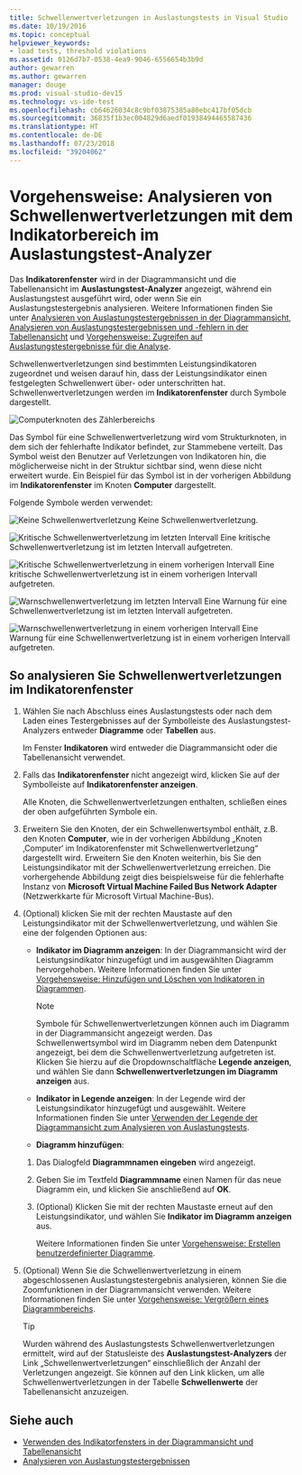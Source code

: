 ```yaml
---
title: Schwellenwertverletzungen in Auslastungstests in Visual Studio
ms.date: 10/19/2016
ms.topic: conceptual
helpviewer_keywords:
- load tests, threshold violations
ms.assetid: 0126d7b7-0538-4ea9-9046-6556654b3b9d
author: gewarren
ms.author: gewarren
manager: douge
ms.prod: visual-studio-dev15
ms.technology: vs-ide-test
ms.openlocfilehash: cb64626034c8c9bf03875385a80ebc417bf05dcb
ms.sourcegitcommit: 36835f1b3ec004829d6aedf01938494465587436
ms.translationtype: HT
ms.contentlocale: de-DE
ms.lasthandoff: 07/23/2018
ms.locfileid: "39204062"
---
```

# <a name="how-to-analyze-threshold-violations-using-the-counters-panel-in-load-test-analyzer"></a>Vorgehensweise: Analysieren von Schwellenwertverletzungen mit dem Indikatorbereich im Auslastungstest-Analyzer

Das **Indikatorenfenster** wird in der Diagrammansicht und die Tabellenansicht im **Auslastungstest-Analyzer** angezeigt, während ein Auslastungstest ausgeführt wird, oder wenn Sie ein Auslastungstestergebnis analysieren. Weitere Informationen finden Sie unter [Analysieren von Auslastungstestergebnissen in der Diagrammansicht](../test/analyze-load-test-results-in-the-graphs-view.md), [Analysieren von Auslastungstestergebnissen und -fehlern in der Tabellenansicht](../test/analyze-load-test-results-and-errors-in-the-tables-view.md) und [Vorgehensweise: Zugreifen auf Auslastungstestergebnisse für die Analyse](../test/how-to-access-load-test-results-for-analysis.md).

 Schwellenwertverletzungen sind bestimmten Leistungsindikatoren zugeordnet und weisen darauf hin, dass der Leistungsindikator einen festgelegten Schwellenwert über- oder unterschritten hat. Schwellenwertverletzungen werden im **Indikatorenfenster** durch Symbole dargestellt.

 ![Computerknoten des Zählerbereichs](../test/media/ltest_compnode.png)

 Das Symbol für eine Schwellenwertverletzung wird vom Strukturknoten, in dem sich der fehlerhafte Indikator befindet, zur Stammebene verteilt. Das Symbol weist den Benutzer auf Verletzungen von Indikatoren hin, die möglicherweise nicht in der Struktur sichtbar sind, wenn diese nicht erweitert wurde. Ein Beispiel für das Symbol ist in der vorherigen Abbildung im **Indikatorenfenster** im Knoten **Computer** dargestellt.

 Folgende Symbole werden verwendet:

 ![Keine Schwellenwertverletzung](../test/media/icon_ltest_1.gif) Keine Schwellenwertverletzung.

 ![Kritische Schwellenwertverletzung im letzten Intervall](../test/media/icon_ltest_2.gif) Eine kritische Schwellenwertverletzung ist im letzten Intervall aufgetreten.

 ![Kritische Schwellenwertverletzung in einem vorherigen Intervall](../test/media/icon_ltest_3.gif) Eine kritische Schwellenwertverletzung ist in einem vorherigen Intervall aufgetreten.

 ![Warnschwellenwertverletzung im letzten Intervall](../test/media/icon_ltest_4.gif) Eine Warnung für eine Schwellenwertverletzung ist im letzten Intervall aufgetreten.

 ![Warnschwellenwertverletzung in einem vorherigen Intervall](../test/media/icon_ltest_5.gif) Eine Warnung für eine Schwellenwertverletzung ist in einem vorherigen Intervall aufgetreten.

## <a name="to-analyze-threshold-violations-in-the-counters-panel"></a>So analysieren Sie Schwellenwertverletzungen im Indikatorenfenster

1.  Wählen Sie nach Abschluss eines Auslastungstests oder nach dem Laden eines Testergebnisses auf der Symbolleiste des Auslastungstest-Analyzers entweder **Diagramme** oder **Tabellen** aus.

     Im Fenster **Indikatoren** wird entweder die Diagrammansicht oder die Tabellenansicht verwendet.

2.  Falls das **Indikatorenfenster** nicht angezeigt wird, klicken Sie auf der Symbolleiste auf **Indikatorenfenster anzeigen**.

     Alle Knoten, die Schwellenwertverletzungen enthalten, schließen eines der oben aufgeführten Symbole ein.

3.  Erweitern Sie den Knoten, der ein Schwellenwertsymbol enthält, z.B. den Knoten **Computer**, wie in der vorherigen Abbildung „Knoten ‚Computer‘ im Indikatorenfenster mit Schwellenwertverletzung“ dargestellt wird. Erweitern Sie den Knoten weiterhin, bis Sie den Leistungsindikator mit der Schwellenwertverletzung erreichen. Die vorhergehende Abbildung zeigt dies beispielsweise für die fehlerhafte Instanz von **Microsoft Virtual Machine Failed Bus Network Adapter** (Netzwerkkarte für Microsoft Virtual Machine-Bus).

4.  (Optional) klicken Sie mit der rechten Maustaste auf den Leistungsindikator mit der Schwellenwertverletzung, und wählen Sie eine der folgenden Optionen aus:

    -   **Indikator im Diagramm anzeigen**: In der Diagrammansicht wird der Leistungsindikator hinzugefügt und im ausgewählten Diagramm hervorgehoben. Weitere Informationen finden Sie unter [Vorgehensweise: Hinzufügen und Löschen von Indikatoren in Diagrammen](../test/how-to-add-and-delete-counters-on-graphs-in-load-test-results.md).

        > [!NOTE]
        > Symbole für Schwellenwertverletzungen können auch im Diagramm in der Diagrammansicht angezeigt werden. Das Schwellenwertsymbol wird im Diagramm neben dem Datenpunkt angezeigt, bei dem die Schwellenwertverletzung aufgetreten ist. Klicken Sie hierzu auf die Dropdownschaltfläche **Legende anzeigen**, und wählen Sie dann **Schwellenwertverletzungen im Diagramm anzeigen** aus.

    -   **Indikator in Legende anzeigen**: In der Legende wird der Leistungsindikator hinzugefügt und ausgewählt. Weitere Informationen finden Sie unter [Verwenden der Legende der Diagrammansicht zum Analysieren von Auslastungstests](../test/use-the-graphs-view-legend-to-analyze-load-tests.md).

    -   **Diagramm hinzufügen**:

    1.  Das Dialogfeld **Diagrammnamen eingeben** wird angezeigt.

    2.  Geben Sie im Textfeld **Diagrammname** einen Namen für das neue Diagramm ein, und klicken Sie anschließend auf **OK**.

    3.  (Optional) Klicken Sie mit der rechten Maustaste erneut auf den Leistungsindikator, und wählen Sie **Indikator im Diagramm anzeigen** aus.

         Weitere Informationen finden Sie unter [Vorgehensweise: Erstellen benutzerdefinierter Diagramme](../test/how-to-create-custom-graphs-in-load-test-results.md).

5.  (Optional) Wenn Sie die Schwellenwertverletzung in einem abgeschlossenen Auslastungstestergebnis analysieren, können Sie die Zoomfunktionen in der Diagrammansicht verwenden. Weitere Informationen finden Sie unter [Vorgehensweise: Vergrößern eines Diagrammbereichs](../test/how-to-zoom-in-on-a-region-of-the-graph-in-load-test-results.md).

    > [!TIP]
    > Wurden während des Auslastungstests Schwellenwertverletzungen ermittelt, wird auf der Statusleiste des **Auslastungstest-Analyzers** der Link „Schwellenwertverletzungen“ einschließlich der Anzahl der Verletzungen angezeigt. Sie können auf den Link klicken, um alle Schwellenwertverletzungen in der Tabelle **Schwellenwerte** der Tabellenansicht anzuzeigen.

## <a name="see-also"></a>Siehe auch

- [Verwenden des Indikatorfensters in der Diagrammansicht und Tabellenansicht](../test/counters-panel-in-load-test-analyzer.md)
- [Analysieren von Auslastungstestergebnissen](../test/analyze-load-test-results-using-the-load-test-analyzer.md)
